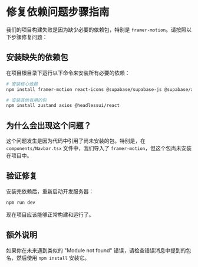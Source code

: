 # 修复依赖问题步骤指南

我们的项目构建失败是因为缺少必要的依赖包，特别是 `framer-motion`。请按照以下步骤修复问题：

## 安装缺失的依赖包

在项目根目录下运行以下命令来安装所有必要的依赖：

```bash
# 安装核心依赖
npm install framer-motion react-icons @supabase/supabase-js @supabase/auth-helpers-nextjs

# 安装其他有用的包
npm install zustand axios @headlessui/react
```

## 为什么会出现这个问题？

这个问题发生是因为代码中引用了尚未安装的包。特别是，在 `components/Navbar.tsx` 文件中，我们导入了 `framer-motion`，但这个包尚未安装在项目中。

## 验证修复

安装完依赖后，重新启动开发服务器：

```bash
npm run dev
```

现在项目应该能够正常构建和运行了。

## 额外说明

如果你在未来遇到类似的 "Module not found" 错误，请检查错误消息中提到的包名，然后使用 `npm install` 安装它。 